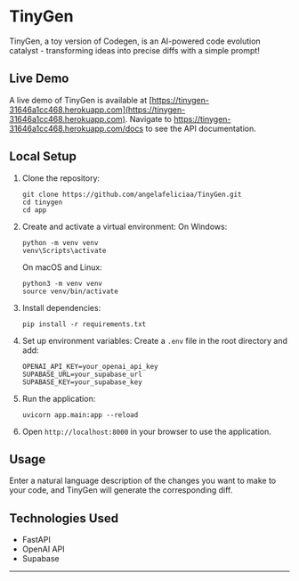 # TinyGen

TinyGen, a toy version of Codegen, is an AI-powered code evolution catalyst - transforming ideas into precise diffs with a simple prompt!

## Live Demo

A live demo of TinyGen is available at [https://tinygen-31646a1cc468.herokuapp.com](https://tinygen-31646a1cc468.herokuapp.com). Navigate to https://tinygen-31646a1cc468.herokuapp.com/docs to see the API documentation.

## Local Setup

1. Clone the repository:
   ```
   git clone https://github.com/angelafeliciaa/TinyGen.git
   cd tinygen
   cd app
   ```

2. Create and activate a virtual environment:
   On Windows:
   ```
   python -m venv venv
   venv\Scripts\activate
   ```
   On macOS and Linux:
   ```
   python3 -m venv venv
   source venv/bin/activate
   ```

3. Install dependencies:
   ```
   pip install -r requirements.txt
   ```

4. Set up environment variables:
   Create a `.env` file in the root directory and add:
   ```
   OPENAI_API_KEY=your_openai_api_key
   SUPABASE_URL=your_supabase_url
   SUPABASE_KEY=your_supabase_key
   ```

5. Run the application:
   ```
   uvicorn app.main:app --reload
   ```

6. Open `http://localhost:8000` in your browser to use the application.

## Usage

Enter a natural language description of the changes you want to make to your code, and TinyGen will generate the corresponding diff.

## Technologies Used

- FastAPI
- OpenAI API
- Supabase

---
